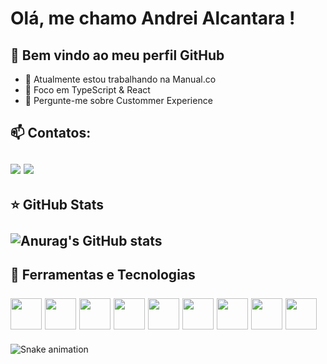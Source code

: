 # Olá, me chamo Andrei Alcantara ! 
## 👋 Bem vindo ao meu perfil GitHub 

- 🔭 Atualmente estou trabalhando na Manual.co
- 🌱 Foco em TypeScript & React
- 💬 Pergunte-me sobre Custommer Experience


## 📫 Contatos: <br> <br><a href = "mailto:andreialcantara@id.uff.br"><img src="https://img.shields.io/badge/Gmail-D14836?style=for-the-badge&logo=gmail&logoColor=white" target="_blank"></a> <a href = "https://www.linkedin.com/in/andrei-alcantara-9463b6177"><img src="https://img.shields.io/badge/-LinkedIn-%230077B5?style=for-the-badge&logo=linkedin&logoColor=white" target="_blank"></a>
## ⭐ GitHub Stats<br><br>![Anurag's GitHub stats](https://github-readme-stats.vercel.app/api?username=dreialcantara&count_private=true&show_icons=true&theme=dracula)




## 👾 Ferramentas e Tecnologias<br><br> <img src="https://cdn.jsdelivr.net/gh/devicons/devicon/icons/html5/html5-plain-wordmark.svg" width="50px" /> <img src="https://cdn.jsdelivr.net/gh/devicons/devicon/icons/css3/css3-plain-wordmark.svg" width="50px" /> <img src="https://cdn.jsdelivr.net/gh/devicons/devicon/icons/javascript/javascript-plain.svg" width="50px" /> <img src="https://cdn.jsdelivr.net/gh/devicons/devicon/icons/typescript/typescript-plain.svg" width="50px" /> <img src="https://cdn.jsdelivr.net/gh/devicons/devicon/icons/react/react-original-wordmark.svg" width="50px" /> <img src="https://cdn.jsdelivr.net/gh/devicons/devicon/icons/git/git-original.svg" width="50px" /> <img src="https://cdn.jsdelivr.net/gh/devicons/devicon/icons/github/github-original-wordmark.svg" width="50px" /> <img src="https://cdn.jsdelivr.net/gh/devicons/devicon/icons/bootstrap/bootstrap-plain-wordmark.svg" width="50px"/> <img src="https://cdn.jsdelivr.net/gh/devicons/devicon/icons/redux/redux-original.svg" width="50px" />









![Snake animation](https://github.com/dreialcantara/dreialcantara/blob/output/github-contribution-grid-snake.svg)
